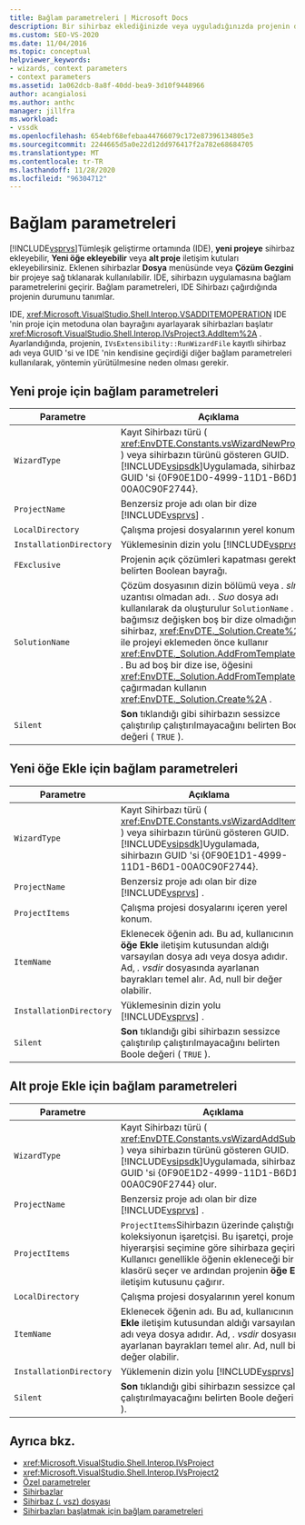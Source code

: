 ```yaml
---
title: Bağlam parametreleri | Microsoft Docs
description: Bir sihirbaz eklediğinizde veya uyguladığınızda projenin durumunu tanımlayan Visual Studio tümleşik geliştirme ortamında (IDE) bağlam parametreleri hakkında bilgi edinin.
ms.custom: SEO-VS-2020
ms.date: 11/04/2016
ms.topic: conceptual
helpviewer_keywords:
- wizards, context parameters
- context parameters
ms.assetid: 1a062dcb-8a8f-40dd-bea9-3d10f9448966
author: acangialosi
ms.author: anthc
manager: jillfra
ms.workload:
- vssdk
ms.openlocfilehash: 654ebf68efebaa44766079c172e87396134805e3
ms.sourcegitcommit: 2244665d5a0e22d12dd976417f2a782e68684705
ms.translationtype: MT
ms.contentlocale: tr-TR
ms.lasthandoff: 11/28/2020
ms.locfileid: "96304712"
---
```

# <a name="context-parameters"></a>Bağlam parametreleri
[!INCLUDE[vsprvs](../../code-quality/includes/vsprvs_md.md)]Tümleşik geliştirme ortamında (IDE), **yeni projeye** sihirbaz ekleyebilir, **Yeni öğe ekleyebilir** veya **alt proje** iletişim kutuları ekleyebilirsiniz. Eklenen sihirbazlar **Dosya** menüsünde veya **Çözüm Gezgini** bir projeye sağ tıklanarak kullanılabilir. IDE, sihirbazın uygulamasına bağlam parametrelerini geçirir. Bağlam parametreleri, IDE Sihirbazı çağırdığında projenin durumunu tanımlar.

 IDE, <xref:Microsoft.VisualStudio.Shell.Interop.VSADDITEMOPERATION> IDE 'nin proje için metoduna olan bayrağını ayarlayarak sihirbazları başlatır <xref:Microsoft.VisualStudio.Shell.Interop.IVsProject3.AddItem%2A> . Ayarlandığında, projenin, `IVsExtensibility::RunWizardFile` kayıtlı sihirbaz adı veya GUID 'si ve IDE 'nin kendisine geçirdiği diğer bağlam parametreleri kullanılarak, yöntemin yürütülmesine neden olması gerekir.

## <a name="context-parameters-for-new-project"></a>Yeni proje için bağlam parametreleri

| Parametre | Açıklama |
|-------------------------| - |
| `WizardType` | Kayıt Sihirbazı türü ( <xref:EnvDTE.Constants.vsWizardNewProject> ) veya sihirbazın türünü gösteren GUID. [!INCLUDE[vsipsdk](../../extensibility/includes/vsipsdk_md.md)]Uygulamada, sihirbazın GUID 'si {0F90E1D0-4999-11D1-B6D1-00A0C90F2744}. |
| `ProjectName` | Benzersiz proje adı olan bir dize [!INCLUDE[vsprvs](../../code-quality/includes/vsprvs_md.md)] . |
| `LocalDirectory` | Çalışma projesi dosyalarının yerel konumu. |
| `InstallationDirectory` | Yüklemesinin dizin yolu [!INCLUDE[vsprvs](../../code-quality/includes/vsprvs_md.md)] . |
| `FExclusive` | Projenin açık çözümleri kapatması gerektiğini belirten Boolean bayrağı. |
| `SolutionName` | Çözüm dosyasının dizin bölümü veya *. sln* uzantısı olmadan adı. *. Suo* dosya adı kullanılarak da oluşturulur `SolutionName` . Bu bağımsız değişken boş bir dize olmadığında, sihirbaz, <xref:EnvDTE._Solution.Create%2A> ile projeyi eklemeden önce kullanır <xref:EnvDTE._Solution.AddFromTemplate%2A> . Bu ad boş bir dize ise, öğesini <xref:EnvDTE._Solution.AddFromTemplate%2A> çağırmadan kullanın <xref:EnvDTE._Solution.Create%2A> . |
| `Silent` | **Son** tıklandığı gibi sihirbazın sessizce çalıştırılıp çalıştırılmayacağını belirten Boole değeri ( `TRUE` ). |

## <a name="context-parameters-for-add-new-item"></a>Yeni öğe Ekle için bağlam parametreleri

| Parametre | Açıklama |
|-------------------------| - |
| `WizardType` | Kayıt Sihirbazı türü ( <xref:EnvDTE.Constants.vsWizardAddItem> ) veya sihirbazın türünü gösteren GUID. [!INCLUDE[vsipsdk](../../extensibility/includes/vsipsdk_md.md)]Uygulamada, sihirbazın GUID 'si {0F90E1D1-4999-11D1-B6D1-00A0C90F2744}. |
| `ProjectName` | Benzersiz proje adı olan bir dize [!INCLUDE[vsprvs](../../code-quality/includes/vsprvs_md.md)] . |
| `ProjectItems` | Çalışma projesi dosyalarını içeren yerel konum. |
| `ItemName` | Eklenecek öğenin adı. Bu ad, kullanıcının **öğe Ekle** iletişim kutusundan aldığı varsayılan dosya adı veya dosya adıdır. Ad, *. vsdir* dosyasında ayarlanan bayrakları temel alır. Ad, null bir değer olabilir. |
| `InstallationDirectory` | Yüklemesinin dizin yolu [!INCLUDE[vsprvs](../../code-quality/includes/vsprvs_md.md)] . |
| `Silent` | **Son** tıklandığı gibi sihirbazın sessizce çalıştırılıp çalıştırılmayacağını belirten Boole değeri ( `TRUE` ). |

## <a name="context-parameters-for-add-sub-project"></a>Alt proje Ekle için bağlam parametreleri

| Parametre | Açıklama |
|-------------------------| - |
| `WizardType` | Kayıt Sihirbazı türü ( <xref:EnvDTE.Constants.vsWizardAddSubProject> ) veya sihirbazın türünü gösteren GUID. [!INCLUDE[vsipsdk](../../extensibility/includes/vsipsdk_md.md)]Uygulamada, sihirbazın GUID 'si {0F90E1D2-4999-11D1-B6D1-00A0C90F2744} olur. |
| `ProjectName` | Benzersiz proje adı olan bir dize [!INCLUDE[vsprvs](../../code-quality/includes/vsprvs_md.md)] . |
| `ProjectItems` | `ProjectItems`Sihirbazın üzerinde çalıştığı koleksiyonun işaretçisi. Bu işaretçi, proje hiyerarşisi seçimine göre sihirbaza geçirilir. Kullanıcı genellikle öğenin ekleneceği bir klasörü seçer ve ardından projenin **öğe Ekle** iletişim kutusunu çağırır. |
| `LocalDirectory` | Çalışma projesi dosyalarının yerel konumu. |
| `ItemName` | Eklenecek öğenin adı. Bu ad, kullanıcının **öğe Ekle** iletişim kutusundan aldığı varsayılan dosya adı veya dosya adıdır. Ad, *. vsdir* dosyasında ayarlanan bayrakları temel alır. Ad, null bir değer olabilir. |
| `InstallationDirectory` | Yüklemenin dizin yolu [!INCLUDE[vsprvs](../../code-quality/includes/vsprvs_md.md)] . |
| `Silent` | **Son** tıklandığı gibi sihirbazın sessizce çalıştırılıp çalıştırılmayacağını belirten Boole değeri ( `TRUE` ). |

## <a name="see-also"></a>Ayrıca bkz.
- <xref:Microsoft.VisualStudio.Shell.Interop.IVsProject>
- <xref:Microsoft.VisualStudio.Shell.Interop.IVsProject2>
- [Özel parametreler](../../extensibility/internals/custom-parameters.md)
- [Sihirbazlar](../../extensibility/internals/wizards.md)
- [Sihirbaz (. vsz) dosyası](../../extensibility/internals/wizard-dot-vsz-file.md)
- [Sihirbazları başlatmak için bağlam parametreleri](/previous-versions/tz690efs(v=vs.140))